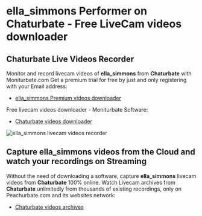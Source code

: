 # ella_simmons Performer on Chaturbate - Free LiveCam videos downloader

## Chaturbate Live Videos Recorder

Monitor and record livecam videos of **ella_simmons** from **Chaturbate** with Moniturbate.com
Get a premium trial for free by just and only registering with your Email address:
* [ella_simmons Premium videos downloader](https://moniturbate.com/request-demo-licence-key.html)

Free livecam videos downloader - Moniturbate Software:
* [Chaturbate videos downloader](https://moniturbate.com/moniturbate-download-software.html)

![ella_simmons livecam videos recorder](https://peachurnet.com/templates/moniturbate-software.png)


## Capture ella_simmons videos from the Cloud and watch your recordings on Streaming

Without the need of downloading a software, capture **ella_simmons** livecam videos from **Chaturbate** 100% online.
Watch Livecam archives from **Chaturbate** unlimitedly from thousands of existing recordings, only on Peachurbate.com and its websites network:
* [Chaturbate videos archives](https://peachurnet.com/)